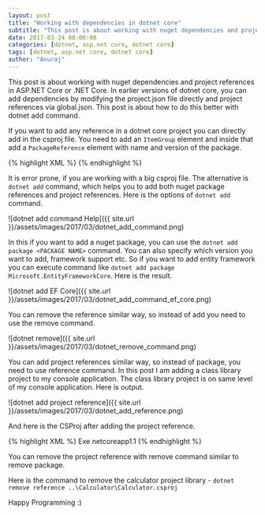 ```yaml
---
layout: post
title: "Working with dependencies in dotnet core"
subtitle: "This post is about working with nuget dependencies and project references in ASP.NET Core or .NET Core. In earlier versions of dotnet core, you can add dependencies by modifying the project.json file directly and project references via global.json. This post is about how to do this better with dotnet add command."
date: 2017-03-24 00:00:00
categories: [dotnet, asp.net core, dotnet core]
tags: [dotnet, asp.net core, dotnet core]
author: "Anuraj"
---
```

This post is about working with nuget dependencies and project references in ASP.NET Core or .NET Core. In earlier versions of dotnet core, you can add dependencies by modifying the project.json file directly and project references via global.json. This post is about how to do this better with dotnet add command.

If you want to add any reference in a dotnet core project you can directly add in the csproj file. You need to add an `ItemGroup` element and inside that add a `PackageReference` element with name and version of the package.

{% highlight XML %}
<ItemGroup>
    <PackageReference Include="Microsoft.EntityFrameworkCore" Version="1.1.1" />
</ItemGroup>
{% endhighlight %}

It is error prone, if you are working with a big csproj file. The alternative is `dotnet add` command, which helps you to add both nuget package references and project references. Here is the options of `dotnet add` command.

![dotnet add command Help]({{ site.url }}/assets/images/2017/03/dotnet_add_command.png)

In this if you want to add a nuget package, you can use the `dotnet add package <PACKAGE NAME>` command. You can also specify which version you want to add, framework support etc. So if you want to add entity framework you can execute command like `dotnet add package Microsoft.EntityFrameworkCore`. Here is the result.

![dotnet add EF Core]({{ site.url }}/assets/images/2017/03/dotnet_add_command_ef_core.png)

You can remove the reference similar way, so instead of add you need to use the remove command.

![dotnet remove]({{ site.url }}/assets/images/2017/03/dotnet_remove_command.png)

You can add project references similar way, so instead of package, you need to use reference command. In this post I am adding a class library project to my console application. The class library project is on same level of my console application. Here is output.

![dotnet add project reference]({{ site.url }}/assets/images/2017/03/dotnet_add_reference.png)

And here is the CSProj after adding the project reference.

{% highlight XML %}
<Project Sdk="Microsoft.NET.Sdk">
  <ItemGroup>
    <ProjectReference Include="..\Calculator\Calculator.csproj" />
  </ItemGroup>
  <PropertyGroup>
    <OutputType>Exe</OutputType>
    <TargetFramework>netcoreapp1.1</TargetFramework>
  </PropertyGroup>
</Project>
{% endhighlight %}

You can remove the project reference with remove command similar to remove package. 

Here is the command to remove the calculator project library - `dotnet remove reference ..\Calculator\Calculator.csproj`

Happy Programming :)